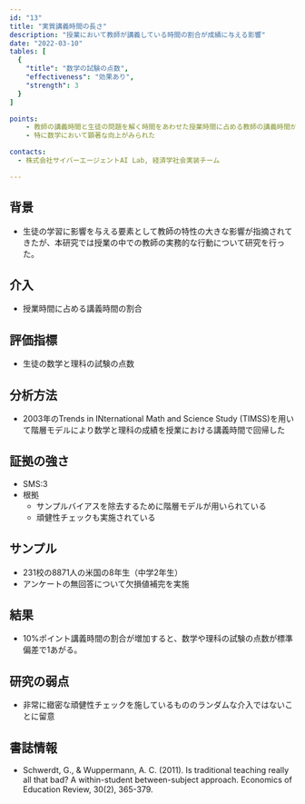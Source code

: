 ```yaml
---
id: "13"
title: "実質講義時間の長さ"
description: "授業において教師が講義している時間の割合が成績に与える影響"
date: "2022-03-10"
tables: [
  {
    "title": "数学の試験の点数",
    "effectiveness": "効果あり",
    "strength": 3
  }
]

points:
    - 教師の講義時間と生徒の問題を解く時間をあわせた授業時間に占める教師の講義時間が長いと数学と理科の成績が向上する
    - 特に数学において顕著な向上がみられた

contacts:
  - 株式会社サイバーエージェントAI Lab, 経済学社会実装チーム

---
```


## 背景
- 生徒の学習に影響を与える要素として教師の特性の大きな影響が指摘されてきたが、本研究では授業の中での教師の実務的な行動について研究を行った。

## 介入
- 授業時間に占める講義時間の割合

## 評価指標
- 生徒の数学と理科の試験の点数

## 分析方法
- 2003年のTrends in INternational Math and Science Study (TIMSS)を用いて階層モデルにより数学と理科の成績を授業における講義時間で回帰した

## 証拠の強さ
- SMS:3
- 根拠 
    - サンプルバイアスを除去するために階層モデルが用いられている
    - 頑健性チェックも実施されている

## サンプル
- 231校の8871人の米国の8年生（中学2年生）
- アンケートの無回答について欠損値補完を実施

## 結果
- 10%ポイント講義時間の割合が増加すると、数学や理科の試験の点数が標準偏差で1あがる。

## 研究の弱点
- 非常に緻密な頑健性チェックを施しているもののランダムな介入ではないことに留意

## 書誌情報
- Schwerdt, G., & Wuppermann, A. C. (2011). Is traditional teaching really all that bad? A within-student between-subject approach. Economics of Education Review, 30(2), 365-379.
